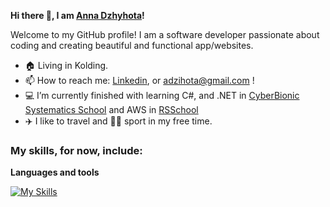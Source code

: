  **Hi there 👋, I am [Anna Dzhyhota](https://github.com/AnnaDzig)!**
 
  Welcome to my GitHub profile! I am a software developer passionate about coding and creating beautiful and functional app/websites.
 

-  🏠 Living in Kolding.
-  📫 How to reach me: [Linkedin](https://www.linkedin.com/in/ann-dzhyhota/), or adzihota@gmail.com !
-  💻 I’m currently finished with learning C#, and .NET in  [CyberBionic Systematics School](https://cbsystematics.com/.) and AWS in [RSSchool](https://rs.school/)
-  ✈️ I like to travel and 🤾‍♀️ sport in my free time.

### My skills, for now, include:<br>

**Languages and tools**


[![My Skills](https://skillicons.dev/icons?i=html,css,javascript,typescript,wordpress,react,vue,nodejs,nextjs,nuxtjs,tailwind,git,docker,postman,mongodb,mysql,azure,cs,dotnet,azure,figma&theme=light)](https://skillicons.dev)  


